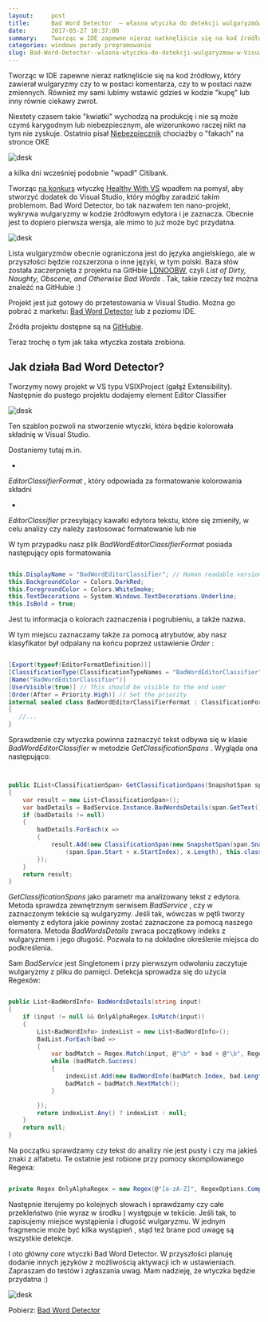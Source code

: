 ```yaml
---
layout:     post
title:      Bad Word Detector  — własna wtyczka do detekcji wulgaryzmów w Visual Studio
date:       2017-05-27 10:37:00
summary:    Tworząc w IDE zapewne nieraz natknęliście się na kod źródłowy, który zawierał wulgaryzmy czy to w postaci komentarza, czy to w postaci nazw zmiennych. Również my sami lubimy wstawić gdzieś w kodzie "kupę" lub inny równie ciekawy zwrot. Niestety czasem takie "kwiatki" wychodzą na produkcję i nie są może czymś karygodnym lub niebezpiecznym, ale wizerunkowo raczej nikt na tym nie zyskuje. Ostatnio pi...
categories: windows porady programowanie
slug: Bad-Word-Detector--wlasna-wtyczka-do-detekcji-wulgaryzmow-w-Visual-Studio,81299.html
---
```




Tworząc w IDE zapewne nieraz natknęliście się na kod źródłowy, który zawierał wulgaryzmy czy to w postaci komentarza, czy to w postaci nazw zmiennych. Również my sami lubimy wstawić gdzieś w kodzie "kupę" lub inny równie ciekawy zwrot. 

Niestety czasem takie "kwiatki" wychodzą na produkcję i nie są może czymś karygodnym lub niebezpiecznym, ale wizerunkowo raczej nikt na tym nie zyskuje. Ostatnio pisał [Niebezpiecznik](https://www.facebook.com/niebezpiecznik/photos/a.389100481820.172327.176141556820/10154425418321821/?type=3&theater) chociażby o "fakach" na stronce OKE


![desk](https://raw.githubusercontent.com/djfoxer/djfoxer.github.io/master/_img/2017-5-27-_5_/g_-_608x405_-_-_81299x20170527090917_0.png)


a kilka dni wcześniej podobnie "wpadł" Citibank.

Tworząc [na konkurs](http://dp.do/s308) wtyczkę [Healthy With VS](https://marketplace.visualstudio.com/items?itemName=djfoxer.HealthyWithVS) wpadłem na pomysł, aby stworzyć dodatek do Visual Studio, który mógłby zaradzić takim problemom. Bad Word Detector, bo tak nazwałem ten nano-projekt, wykrywa wulgaryzmy w kodzie źródłowym edytora i je zaznacza. Obecnie jest to dopiero pierwsza wersja, ale mimo to już może być przydatna. 


![desk](https://raw.githubusercontent.com/djfoxer/djfoxer.github.io/master/_img/2017-5-27-_5_/g_-_608x405_-_-_81299x20170527090905_0.PNG)


Lista wulgaryzmów obecnie ograniczona jest do języka angielskiego, ale w przyszłości będzie rozszerzona o inne języki, w tym polski. Baza słów została zaczerpnięta z projektu na GitHbie [LDNOOBW](https://github.com/LDNOOBW/List-of-Dirty-Naughty-Obscene-and-Otherwise-Bad-Words), czyli  *List of Dirty, Naughty, Obscene, and Otherwise Bad Words* . Tak, takie rzeczy też można znaleźć na GitHubie :)

Projekt jest już gotowy do przetestowania w Visual Studio. Można go pobrać z marketu: [Bad Word Detector](https://marketplace.visualstudio.com/items?itemName=djfoxer.BadWordDetector-18879) lub z poziomu IDE.

Źródła projektu dostępne są na [GitHubie](https://github.com/djfoxer/bad-word-detector).

Teraz trochę o tym jak taka wtyczka została zrobiona.


## Jak działa Bad Word Detector?



Tworzymy nowy projekt w VS typu VSIXProject (gałąź Extensibility). Następnie do pustego projektu dodajemy element Editor Classifier


![desk](https://raw.githubusercontent.com/djfoxer/djfoxer.github.io/master/_img/2017-5-27-_5_/g_-_608x405_-_-_81299x20170527090916_0.png)


Ten szablon pozwoli na stworzenie wtyczki, która będzie kolorowała składnię w Visual Studio. 

Dostaniemy tutaj m.in. 


  * 
 *EditorClassifierFormat* , który odpowiada za formatowanie kolorowania składni



  * 
 *EditorClassifier*  przesyłający kawałki edytora tekstu, które się zmieniły, w celu analizy czy należy zastosować formatowanie lub nie





W tym przypadku nasz plik  *BadWordEditorClassifierFormat*  posiada następujący opis formatowania

```csharp

this.DisplayName = "BadWordEditorClassifier"; // Human readable version of the name
this.BackgroundColor = Colors.DarkRed;
this.ForegroundColor = Colors.WhiteSmoke;
this.TextDecorations = System.Windows.TextDecorations.Underline;
this.IsBold = true;

```

Jest tu informacja o kolorach zaznaczenia i pogrubieniu, a także nazwa.

W tym miejscu zaznaczamy także za pomocą atrybutów, aby nasz klasyfikator był odpalany na końcu poprzez ustawienie  *Order* :

```csharp

[Export(typeof(EditorFormatDefinition))]
[ClassificationType(ClassificationTypeNames = "BadWordEditorClassifier")]
[Name("BadWordEditorClassifier")]
[UserVisible(true)] // This should be visible to the end user
[Order(After = Priority.High)] // Set the priority 
internal sealed class BadWordEditorClassifierFormat : ClassificationFormatDefinition
{
   //...
}

```


Sprawdzenie czy wtyczka powinna zaznaczyć tekst odbywa się w klasie  *BadWordEditorClassifier*  w metodzie  *GetClassificationSpans* . Wygląda ona następująco:

```csharp


public IList<ClassificationSpan> GetClassificationSpans(SnapshotSpan span)
{
    var result = new List<ClassificationSpan>();
    var badDetails = BadService.Instance.BadWordsDetails(span.GetText());
    if (badDetails != null)
    {
        badDetails.ForEach(x =>
        {
            result.Add(new ClassificationSpan(new SnapshotSpan(span.Snapshot, 
                (span.Span.Start + x.StartIndex), x.Length), this.classificationType));
        });
    }
    return result;
}


```


 *GetClassificationSpans*  jako parametr ma analizowany tekst z edytora. Metoda sprawdza zewnętrznym serwisem  *BadService* , czy w zaznaczonym tekście są wulgaryzmy. Jeśli tak, wówczas w pętli tworzy elementy z edytora jakie powinny zostać zaznaczone za pomocą naszego formatera. Metoda   *BadWordsDetails*  zwraca początkowy indeks z wulgaryzmem i jego długość. Pozwala to na dokładne określenie miejsca do podkreślenia.

Sam  *BadService*  jest Singletonem i przy pierwszym odwołaniu zaczytuje wulgaryzmy z pliku do pamięci. Detekcja sprowadza się do użycia Regexów:


```csharp

public List<BadWordInfo> BadWordsDetails(string input)
{
    if (input != null && OnlyAlphaRegex.IsMatch(input))
    {
        List<BadWordInfo> indexList = new List<BadWordInfo>();
        BadList.ForEach(bad =>
        {
            var badMatch = Regex.Match(input, @"\b" + bad + @"\b", RegexOptions.IgnoreCase);
            while (badMatch.Success)
            {
                indexList.Add(new BadWordInfo(badMatch.Index, bad.Length));
                badMatch = badMatch.NextMatch();
            }

        });
        return indexList.Any() ? indexList : null;
    }
    return null;
}

```


Na początku sprawdzamy czy tekst do analizy nie jest pusty i czy ma jakieś znaki z alfabetu. Te ostatnie jest robione przy pomocy skompilowanego Regexa:

```csharp

private Regex OnlyAlphaRegex = new Regex(@"[a-zA-Z]", RegexOptions.Compiled);

```


Następnie iterujemy po kolejnych słowach i sprawdzamy czy całe przekleństwo (nie wyraz w środku ) występuje w tekście. Jeśli tak, to zapisujemy miejsce wystąpienia i długość wulgaryzmu. W jednym fragmencie może być kilka wystąpień , stąd też brane pod uwagę są wszystkie detekcje.


I oto główny  *core*  wtyczki Bad Word Detector. W przyszłości planuję dodanie innych języków z możliwością aktywacji ich w ustawieniach. Zapraszam do testów i zgłaszania uwag. Mam nadzieję, że wtyczka będzie przydatna :)



![desk](https://raw.githubusercontent.com/djfoxer/djfoxer.github.io/master/_img/2017-5-27-_5_/g_-_608x405_-_-_81299x20170527094331_0.PNG)

Pobierz: [Bad Word Detector](https://marketplace.visualstudio.com/items?itemName=djfoxer.BadWordDetector-18879)


